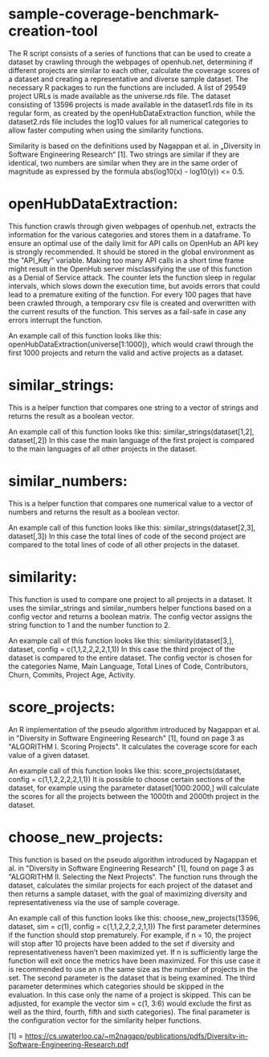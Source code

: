 # sample-coverage-benchmark-creation-tool

The R script consists of a series of functions that can be used to create a dataset by crawling through the webpages of openhub.net, determining if different projects are similar to each other, calculate the coverage scores of a dataset and creating a representative and diverse sample dataset. The necessary R packages to run the functions are included. A list of 29549 project URLs is made available as the universe.rds file. The dataset consisting of 13596 projects is made available in the dataset1.rds file in its regular form, as created by the openHubDataExtraction function, while the dataset2.rds file includes the log10 values for all numerical categories to allow faster computing when using the similarity functions.

Similarity is based on the definitions used by Nagappan et al. in „Diversity in Software Engineering Research“ [1]. Two strings are similar if they are identical, two numbers are similar when they are in the same order of magnitude as expressed by the formula abs(log10(x) - log10(y)) <= 0.5.

# openHubDataExtraction:
This function crawls through given webpages of openhub.net, extracts the information for the various categories and stores them in a dataframe.
To ensure an optimal use of the daily limit for API calls on OpenHub an API key is strongly recommended. It should be stored in the global environment as the "API_Key" variable. Making too many API calls in a short time frame might result in the OpenHub server misclassifying the use of this function as a Denial of Service attack. The counter lets the function sleep in regular intervals, which slows down the execution time, but avoids errors that could lead to a premature exiting of the function. For every 100 pages that have been crawled through, a temporary csv file is created and overwritten with the current results of the function. This serves as a fail-safe in case any errors interrupt the function.

An example call of this function looks like this:
openHubDataExtraction(universe[1:1000]), which would crawl through the first 1000 projects and return the valid and active projects as a dataset.

# similar_strings:
This is a helper function that compares one string to a vector of strings and returns the result as a boolean vector.

An example call of this function looks like this:
similar_strings(dataset[1,2], dataset[,2])
In this case the main language of the first project is compared to the main languages of all other projects in the dataset.

# similar_numbers:
This is a helper function that compares one numerical value to a vector of numbers and returns the result as a boolean vector.

An example call of this function looks like this:
similar_strings(dataset[2,3], dataset[,3])
In this case the total lines of code of the second project are compared to the total lines of code of all other projects in the dataset.

# similarity:
This function is used to compare one project to all projects in a dataset. It uses the similar_strings and similar_numbers helper functions based on a config vector and returns a boolean matrix. The config vector assigns the string function to 1 and the number function to 2.

An example call of this function looks like this:
similarity(dataset[3,], dataset, config = c(1,1,2,2,2,2,1,1))
In this case the third project of the dataset is compared to the entire dataset. The config vector is chosen for the categories Name, Main Language, Total Lines of Code, Contributors, Churn, Commits, Project Age, Activity.

# score_projects:
An R implementation of the pseudo algorithm introduced by Nagappan et al. in "Diversity in Software Engineering Research" [1], found on page 3 as "ALGORITHM I. Scoring Projects". It calculates the coverage score for each value of a given dataset.

An example call of this function looks like this:
score_projects(dataset, config = c(1,1,2,2,2,2,1,1))
It is possible to choose certain sections of the dataset, for example using the parameter dataset[1000:2000,] will calculate the scores for all the projects between the 1000th and 2000th project in the dataset.

# choose_new_projects:
This function is based on the pseudo algorithm introduced by Nagappan et al. in "Diversity in Software Engineering Research" [1], found on page 3 as "ALGORITHM II. Selecting the Next Projects“. The function runs through the dataset, calculates the similar projects for each project of the dataset and then returns a sample dataset, with the goal of maximizing diversity and representativeness via the use of sample coverage.

An example call of this function looks like this:
choose_new_projects(13596, dataset, sim = c(1), config = c(1,1,2,2,2,2,1,1))
The first parameter determines if the function should stop prematurely. For example, if n = 10, the project will stop after 10 projects have been added to the set if diversity and representativeness haven’t been maximized yet. If n is sufficiently large the function will exit once the metrics have been maximized. For this use case it is recommended to use an n the same size as the number of projects in the set.
The second parameter is the dataset that is being examined. The third parameter determines which categories should be skipped in the evaluation. In this case only the name of a project is skipped. This can be adjusted, for example the vector sim = c(1, 3:6) would exclude the first as well as the third, fourth, fifth and sixth categories). The final parameter is the configuration vector for the similarity helper functions.

[1] = https://cs.uwaterloo.ca/~m2nagapp/publications/pdfs/Diversity-in-Software-Engineering-Research.pdf
